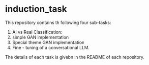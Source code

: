 # induction_task

This repository contains th following four sub-tasks:
1. AI vs Real Classification:
2. simple GAN implementation
3. Special theme GAN implementation
4. Fine - tuning of a conversational LLM.

The details of each task is givebn in the README of each repository.
